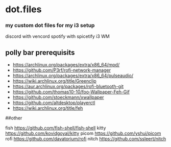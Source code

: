 # dot.files

### my custom dot files for my i3 setup

discord with vencord
spotify with spicetify
i3 WM





## polly bar prerequisits

+ https://archlinux.org/packages/extra/x86_64/mpd/
+ https://github.com/P3rf/rofi-network-manager
+ https://archlinux.org/packages/extra/x86_64/pulseaudio/
+ https://wiki.archlinux.org/title/Greenclip
+ https://aur.archlinux.org/packages/rofi-bluetooth-git
+ https://github.com/thomas10-10/foo-Wallpaper-Feh-Gif
+ https://github.com/stoeckmann/xwallpaper
+ https://github.com/altdesktop/playerctl
+ https://wiki.archlinux.org/title/feh


##other

fish https://github.com/fish-shell/fish-shell
kitty https://github.com/kovidgoyal/kitty
picom https://github.com/yshui/picom
rofi https://github.com/davatorium/rofi
nitch https://github.com/ssleert/nitch
